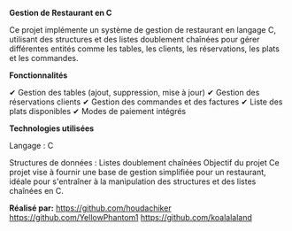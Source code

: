 **Gestion de Restaurant en C**


Ce projet implémente un système de gestion de restaurant en langage C, utilisant des structures et des listes doublement chaînées pour gérer différentes entités comme les tables, les clients, les réservations, les plats et les commandes.

**Fonctionnalités**

✔ Gestion des tables (ajout, suppression, mise à jour)
✔ Gestion des réservations clients
✔ Gestion des commandes et des factures
✔ Liste des plats disponibles
✔ Modes de paiement intégrés

**Technologies utilisées**

Langage : C

Structures de données : Listes doublement chaînées
Objectif du projet
Ce projet vise à fournir une base de gestion simplifiée pour un restaurant, idéale pour s'entraîner à la manipulation des structures et des listes chaînées en C.

**Réalisé par:**
https://github.com/houdachiker
https://github.com/YellowPhantom1
https://github.com/koalalaland
